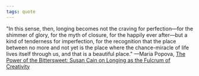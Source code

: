 ```yaml
---
tags: quote 
---
```


"In this sense, then, longing becomes not the craving for perfection—for the shimmer of glory, for the myth of closure, for the happily ever after—but a kind of tenderness for imperfection, for the recognition that the place between no more and not yet is the place where the chance-miracle of life lives itself through us, and that is a beautiful place." —Maria Popova, [The Power of the Bittersweet: Susan Cain on Longing as the Fulcrum of Creativity](https://www.themarginalian.org/2022/06/05/susan-cain-bittersweet/)